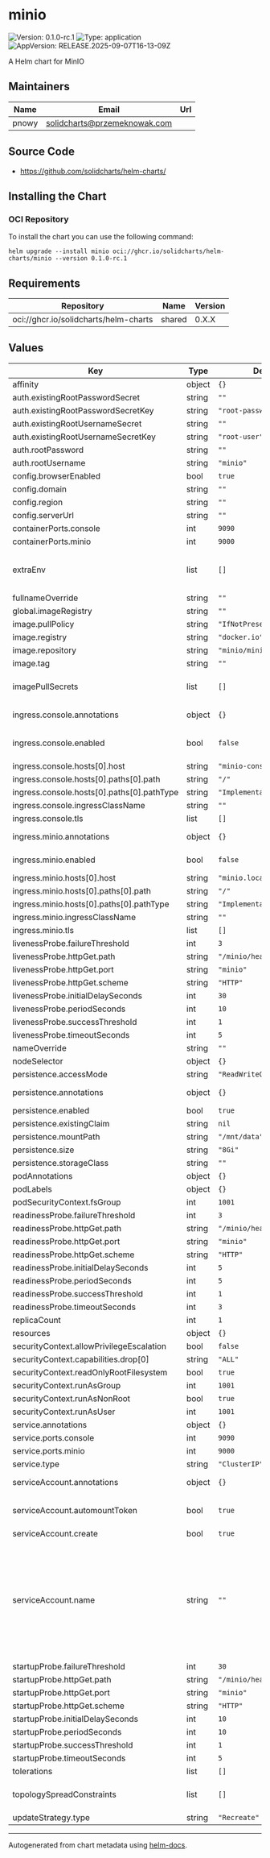 # minio

![Version: 0.1.0-rc.1](https://img.shields.io/badge/Version-0.1.0--rc.1-informational?style=flat-square) ![Type: application](https://img.shields.io/badge/Type-application-informational?style=flat-square) ![AppVersion: RELEASE.2025-09-07T16-13-09Z](https://img.shields.io/badge/AppVersion-RELEASE.2025--09--07T16--13--09Z-informational?style=flat-square)

A Helm chart for MinIO

## Maintainers

| Name | Email | Url |
| ---- | ------ | --- |
| pnowy | <solidcharts@przemeknowak.com> |  |

## Source Code

* <https://github.com/solidcharts/helm-charts/>

## Installing the Chart

### OCI Repository

To install the chart you can use the following command:

```shell
helm upgrade --install minio oci://ghcr.io/solidcharts/helm-charts/minio --version 0.1.0-rc.1
```

## Requirements

| Repository | Name | Version |
|------------|------|---------|
| oci://ghcr.io/solidcharts/helm-charts | shared | 0.X.X |

## Values

| Key | Type | Default | Description |
|-----|------|---------|-------------|
| affinity | object | `{}` |  |
| auth.existingRootPasswordSecret | string | `""` |  |
| auth.existingRootPasswordSecretKey | string | `"root-password"` |  |
| auth.existingRootUsernameSecret | string | `""` |  |
| auth.existingRootUsernameSecretKey | string | `"root-user"` |  |
| auth.rootPassword | string | `""` |  |
| auth.rootUsername | string | `"minio"` |  |
| config.browserEnabled | bool | `true` |  |
| config.domain | string | `""` |  |
| config.region | string | `""` |  |
| config.serverUrl | string | `""` |  |
| containerPorts.console | int | `9090` |  |
| containerPorts.minio | int | `9000` |  |
| extraEnv | list | `[]` | Additional environment variables for the minio container. |
| fullnameOverride | string | `""` |  |
| global.imageRegistry | string | `""` |  |
| image.pullPolicy | string | `"IfNotPresent"` |  |
| image.registry | string | `"docker.io"` | Image registry |
| image.repository | string | `"minio/minio"` | Image repository |
| image.tag | string | `""` |  |
| imagePullSecrets | list | `[]` | Image pull secrets for pulling an image from a private repository |
| ingress.console.annotations | object | `{}` | Annotations to add to the ingress |
| ingress.console.enabled | bool | `false` | If `true`, create an Ingress for MinIO Console |
| ingress.console.hosts[0].host | string | `"minio-console.local"` |  |
| ingress.console.hosts[0].paths[0].path | string | `"/"` |  |
| ingress.console.hosts[0].paths[0].pathType | string | `"ImplementationSpecific"` |  |
| ingress.console.ingressClassName | string | `""` | Ingress class name |
| ingress.console.tls | list | `[]` |  |
| ingress.minio.annotations | object | `{}` | Annotations to add to the ingress |
| ingress.minio.enabled | bool | `false` | If `true`, create an Ingress for MinIO API |
| ingress.minio.hosts[0].host | string | `"minio.local"` |  |
| ingress.minio.hosts[0].paths[0].path | string | `"/"` |  |
| ingress.minio.hosts[0].paths[0].pathType | string | `"ImplementationSpecific"` |  |
| ingress.minio.ingressClassName | string | `""` | Ingress class name |
| ingress.minio.tls | list | `[]` |  |
| livenessProbe.failureThreshold | int | `3` |  |
| livenessProbe.httpGet.path | string | `"/minio/health/live"` |  |
| livenessProbe.httpGet.port | string | `"minio"` |  |
| livenessProbe.httpGet.scheme | string | `"HTTP"` |  |
| livenessProbe.initialDelaySeconds | int | `30` |  |
| livenessProbe.periodSeconds | int | `10` |  |
| livenessProbe.successThreshold | int | `1` |  |
| livenessProbe.timeoutSeconds | int | `5` |  |
| nameOverride | string | `""` |  |
| nodeSelector | object | `{}` |  |
| persistence.accessMode | string | `"ReadWriteOnce"` |  |
| persistence.annotations | object | `{}` | Annotations to add to the pod PVC. |
| persistence.enabled | bool | `true` |  |
| persistence.existingClaim | string | `nil` |  |
| persistence.mountPath | string | `"/mnt/data"` |  |
| persistence.size | string | `"8Gi"` |  |
| persistence.storageClass | string | `""` |  |
| podAnnotations | object | `{}` |  |
| podLabels | object | `{}` |  |
| podSecurityContext.fsGroup | int | `1001` |  |
| readinessProbe.failureThreshold | int | `3` |  |
| readinessProbe.httpGet.path | string | `"/minio/health/ready"` |  |
| readinessProbe.httpGet.port | string | `"minio"` |  |
| readinessProbe.httpGet.scheme | string | `"HTTP"` |  |
| readinessProbe.initialDelaySeconds | int | `5` |  |
| readinessProbe.periodSeconds | int | `5` |  |
| readinessProbe.successThreshold | int | `1` |  |
| readinessProbe.timeoutSeconds | int | `3` |  |
| replicaCount | int | `1` |  |
| resources | object | `{}` |  |
| securityContext.allowPrivilegeEscalation | bool | `false` |  |
| securityContext.capabilities.drop[0] | string | `"ALL"` |  |
| securityContext.readOnlyRootFilesystem | bool | `true` |  |
| securityContext.runAsGroup | int | `1001` |  |
| securityContext.runAsNonRoot | bool | `true` |  |
| securityContext.runAsUser | int | `1001` |  |
| service.annotations | object | `{}` | Service annotations |
| service.ports.console | int | `9090` |  |
| service.ports.minio | int | `9000` |  |
| service.type | string | `"ClusterIP"` | Service type |
| serviceAccount.annotations | object | `{}` | Annotations to add to the service account |
| serviceAccount.automountToken | bool | `true` | Automatically mount a ServiceAccount's API credentials? |
| serviceAccount.create | bool | `true` |  |
| serviceAccount.name | string | `""` | If this is set and `serviceAccount.create` is `true` this will be used for the created component service account name, if this is set and `serviceAccount.create` is `false` then this will define an existing service account to use for the pod |
| startupProbe.failureThreshold | int | `30` |  |
| startupProbe.httpGet.path | string | `"/minio/health/live"` |  |
| startupProbe.httpGet.port | string | `"minio"` |  |
| startupProbe.httpGet.scheme | string | `"HTTP"` |  |
| startupProbe.initialDelaySeconds | int | `10` |  |
| startupProbe.periodSeconds | int | `10` |  |
| startupProbe.successThreshold | int | `1` |  |
| startupProbe.timeoutSeconds | int | `5` |  |
| tolerations | list | `[]` |  |
| topologySpreadConstraints | list | `[]` | Topology spread constraints for scheduling. |
| updateStrategy.type | string | `"Recreate"` |  |

----------------------------------------------

Autogenerated from chart metadata using [helm-docs](https://github.com/norwoodj/helm-docs/).
